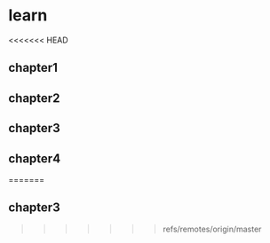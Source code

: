 # learn
<<<<<<< HEAD
## chapter1
## chapter2
## chapter3
## chapter4
=======
## chapter3
>>>>>>> refs/remotes/origin/master

